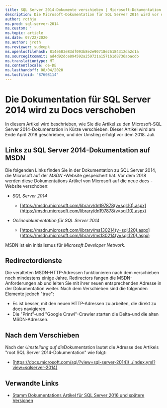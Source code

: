 ```yaml
---
title: SQL Server 2014-Dokumente verschieben | Microsoft-Dokumentation
description: Die Microsoft-Dokumentation für SQL Server 2014 wird vor dem 2018. Juli von MSDN zu diesem Thema in der Dokumentation verschoben.
author: rothja
ms.prod: sql-server-2014
ms.custom: ''
ms.topic: article
ms.date: 07/22/2020
ms.author: jroth
ms.reviewer: sudeepk
ms.openlocfilehash: 814e503e83df093b8e2e90718e26184312da2c1a
ms.sourcegitcommit: ad4d92dce894592a259721a1571b1d8736abacdb
ms.translationtype: MT
ms.contentlocale: de-DE
ms.lasthandoff: 08/04/2020
ms.locfileid: "87608114"
---
```

# <a name="documentation-for-sql-server-2014-is-moving-to-docs"></a>Die Dokumentation für SQL Server 2014 wird zu Docs verschoben

In diesem Artikel wird beschrieben, wie Sie die Artikel zu den Microsoft-SQL Server 2014-Dokumentation in Kürze verschieben. Dieser Artikel wird am Ende April 2018 geschrieben, und der Umstieg erfolgt vor dem 2018. Juli.

## <a name="links-to-sql-server-2014-documentation-on-msdn"></a>Links zu SQL Server 2014-Dokumentation auf MSDN

Die folgenden Links finden Sie in der Dokumentation zu SQL Server 2014, die Microsoft auf der *MSDN* -Website gespeichert hat. Vor dem 2018 werden diese Dokumentations Artikel von Microsoft auf die neue *docs* -Website verschoben:

- *SQL Server 2014*
    - [https://msdn.microsoft.com/library/dn197878(v=sql.10).aspx](https://msdn.microsoft.com/library/dn197878(v=sql.10).aspx)

- *Onlinedokumentation für SQL Server 2014*
    - [https://msdn.microsoft.com/library/ms130214(v=sql.120).aspx](https://msdn.microsoft.com/library/ms130214(v=sql.120).aspx)

MSDN ist ein initialismus für *Microsoft Developer Network*.


## <a name="redirectors"></a>Redirectordienste

Die veralteten MSDN-HTTP-Adressen funktionieren nach dem verschieben noch mindestens einige Jahre. Redirectors fangen die MSDN-Anforderungen ab und leiten Sie mit ihrer neuen entsprechenden Adresse in der Dokumentation weiter. Nach dem Verschieben sind die folgenden Elemente jedoch "true":

- Es ist besser, mit den neuen HTTP-Adressen zu arbeiten, die direkt zu docs navigieren.
- Die "Print"-und "Google Crawl"-Crawler starten die Delta-und die alten MSDN-Adressen.


## <a name="after-the-move"></a>Nach dem Verschieben

Nach der *Umstellung auf die*Dokumentation lautet die Adresse des Artikels "root SQL Server 2014-Dokumentation" wie folgt:

- [https://docs.microsoft.com/sql/?view=sql-server-2014](../index.yml?view=sqlserver-2014)


## <a name="related-links"></a>Verwandte Links

- [Stamm Dokumentations Artikel für SQL Server 2016 und spätere Versionen](https://docs.microsoft.com/sql/?view=sql-server-2016)

